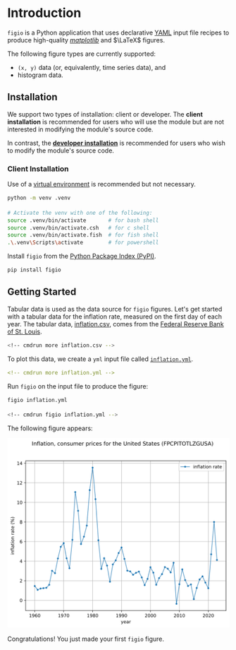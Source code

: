 # Introduction

`figio` is a Python application that uses declarative [YAML](https://yaml.org)
input file recipes to produce high-quality [*matplotlib*](https://matplotlib.org)
and $\LaTeX$ figures.

The following figure types are currently supported:
* `(x, y)` data (or, equivalently, time series data), and
* histogram data.

## Installation

We support two types of installation: client or developer.  The **client installation** is recommended for users who will use the module but are not
interested in modifying the module's source code.

In contrast, the [**developer installation**](./development.md#developer-configuration) is recommended for users who wish to modify the module's source code.

### Client Installation

Use of a [virtual environment](https://docs.python.org/3/library/venv.html)
is recommended but not necessary.

```sh
python -m venv .venv

# Activate the venv with one of the following:
source .venv/bin/activate       # for bash shell
source .venv/bin/activate.csh   # for c shell
source .venv/bin/activate.fish  # for fish shell
.\.venv\Scripts\activate        # for powershell
```

Install `figio` from the [Python Package Index (PyPI)](https://pypi.org/project/figio/).

```sh
pip install figio
```

## Getting Started

Tabular data is used as the data source for `figio` figures.
Let's get started with a tabular data for the inflation rate,
measured on the first day of each year.
The tabular data, [inflation.csv](inflation.csv), comes from the
[Federal Reserve Bank of St. Louis](https://fred.stlouisfed.org/series/FPCPITOTLZGUSA).

```sh
<!-- cmdrun more inflation.csv -->
```

To plot this data, we create a `yml` input file called
[`inflation.yml`](inflation.yml).

```yml
<!-- cmdrun more inflation.yml -->
```

Run `figio` on the input file to produce the figure:

```sh
figio inflation.yml

<!-- cmdrun figio inflation.yml -->
```

The following figure appears:

![](inflation.svg)

Congratulations!  You just made your first `figio` figure.
